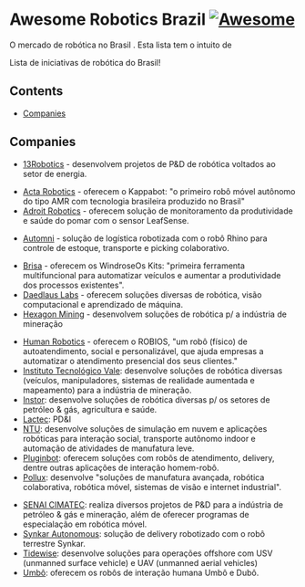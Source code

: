 # Awesome Robotics Brazil [![Awesome](https://awesome.re/badge.svg)](https://github.com/sindresorhus/awesome)

O mercado de robótica no Brasil . Esta lista tem o intuito de

Lista de iniciativas de robótica do Brasil!

## Contents

  - [Companies](#companies)

## Companies

- [13Robotics](http://www.13robotics.com/) - desenvolvem projetos de P&D de robótica voltados ao setor de energia.
<!-- - [3dSoft](http://www.3dsoft.com.br/) - veículos autônomos voltados para o agronegócio, mineração e cidades inteligentes. (site fora do ar)  -->
- [Acta Robotics](http://actarobotics.com/) - oferecem o Kappabot: "o primeiro robô móvel autônomo do tipo AMR com tecnologia brasileira produzido no Brasil"
- [Adroit Robotics](http://adroitrobotics.com/) - oferecem solução de monitoramento da produtividade e saúde do pomar com o sensor LeafSense.
<!-- - [AI Robots](https://www.airobots.com.br/) -->
- [Automni](https://automni.com.br/) - solução de logística robotizada com o robô Rhino para controle de estoque, transporte e picking colaborativo.
<!-- - [Blue Ocean Robotics](https://dotbot.com.br/) -->
- [Brisa](https://www.brisa.tech/) - oferecem os WindroseOs Kits: "primeira ferramenta multifuncional para automatizar veículos e aumentar a produtividade dos processos existentes".
- [Daedlaus Labs](https://www.daedalus-tech.com/) - oferecem soluções diversas de robótica, visão computacional e aprendizado de máquina.
- [Hexagon Mining](https://hexagonmining.com/) - desenvolvem soluções de robótica p/ a indústria de mineração
<!-- - [Hoobox](https://hoobox.one/) -->
- [Human Robotics](https://www.humanrobotics.ai/) - oferecem o ROBIOS, "um robô (físico) de autoatendimento, social e personalizável, que ajuda empresas a automatizar o atendimento presencial dos seus clientes."
- [Instituto Tecnológico Vale](http://www.itv.org/en/research-line/robotics-applied-to-mining/): desenvolve soluções de robótica diversas (veículos, manipuladores, sistemas de realidade aumentada e mapeamento) para a indústria de mineração.
- [Instor](https://www.instor.com.br/): desenvolve soluções de robótica diversas p/ os setores de petróleo & gás, agricultura e saúde.
- [Lactec](https://lactec.org.br): PD&I
- [NTU](https://ntu.ai/): desenvolve soluções de simulação em nuvem e aplicações robóticas para interação social, transporte autônomo indoor e automação de atividades de manufatura leve.
- [Pluginbot](https://pluginbot.ai/): oferecem soluções com robôs de atendimento, delivery, dentre outras aplicações de interação homem-robô.
- [Pollux](https://www.pollux.com.br/): desenvolve "soluções de manufatura avançada, robótica colaborativa, robótica móvel, sistemas de visão e internet industrial".
<!-- - [Saipem](https://www.saipem.com/en/identity-and-vision/assets/saipem-do-brasil-guaruja): oferece soluções para a indústria de petróleo e gás, desenvolvendo AUVs (autonomous underwater vehicles) para operações em águas profundas. -->
- [SENAI CIMATEC](http://www.senaicimatec.com.br/areas-de-interesse/robotica-e-supercomputacao/): realiza diversos projetos de P&D para a indústria de petróleo & gás e mineração, além de oferecer programas de especialação em robótica móvel.
- [Synkar Autonomous](https://www.synkar.com/): solução de delivery robotizado com o robô terrestre Synkar.
- [Tidewise](https://www.tidewise.io/): desenvolve soluções para operações offshore com USV (unmanned surface vehicle) e UAV (unmanned aerial vehicles)
- [Umbô](https://www.umbo.net.br/): oferecem os robôs de interação humana Umbô e Dubô.
<!-- - [UVSBR](https://uvsbr.com.br/) -->
<!-- - [Xmobots](https://xmobots.com.br/) -->
